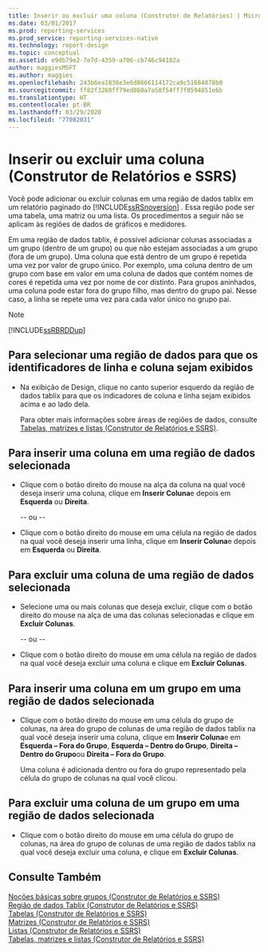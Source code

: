 ```yaml
---
title: Inserir ou excluir uma coluna (Construtor de Relatórios) | Microsoft Docs
ms.date: 03/01/2017
ms.prod: reporting-services
ms.prod_service: reporting-services-native
ms.technology: report-design
ms.topic: conceptual
ms.assetid: e9db79e2-7e7d-4359-a706-cb746c94182a
author: maggiesMSFT
ms.author: maggies
ms.openlocfilehash: 243b6ea1838e3e6d8666114172ca9c51684878b0
ms.sourcegitcommit: ff82f3260ff79ed860a7a58f54ff7f0594851e6b
ms.translationtype: HT
ms.contentlocale: pt-BR
ms.lasthandoff: 03/29/2020
ms.locfileid: "77082031"
---
```

# <a name="insert-or-delete-a-column-report-builder-and-ssrs"></a>Inserir ou excluir uma coluna (Construtor de Relatórios e SSRS)
  Você pode adicionar ou excluir colunas em uma região de dados tablix em um relatório paginado do [!INCLUDE[ssRSnoversion](../../includes/ssrsnoversion-md.md)] . Essa região pode ser uma tabela, uma matriz ou uma lista. Os procedimentos a seguir não se aplicam às regiões de dados de gráficos e medidores.  
  
 Em uma região de dados tablix, é possível adicionar colunas associadas a um grupo (dentro de um grupo) ou que não estejam associadas a um grupo (fora de um grupo). Uma coluna que está dentro de um grupo é repetida uma vez por valor de grupo único. Por exemplo, uma coluna dentro de um grupo com base em valor em uma coluna de dados que contém nomes de cores é repetida uma vez por nome de cor distinto. Para grupos aninhados, uma coluna pode estar fora do grupo filho, mas dentro do grupo pai. Nesse caso, a linha se repete uma vez para cada valor único no grupo pai.  
  
> [!NOTE]  
>  [!INCLUDE[ssRBRDDup](../../includes/ssrbrddup-md.md)]  
  
## <a name="to-select-a-data-region-so-that-the-row-and-column-handles-appear"></a>Para selecionar uma região de dados para que os identificadores de linha e coluna sejam exibidos  
  
-   Na exibição de Design, clique no canto superior esquerdo da região de dados tablix para que os indicadores de coluna e linha sejam exibidos acima e ao lado dela.  
  
     Para obter mais informações sobre áreas de regiões de dados, consulte [Tabelas, matrizes e listas &#40;Construtor de Relatórios e SSRS&#41;](../../reporting-services/report-design/tables-matrices-and-lists-report-builder-and-ssrs.md).  
  
## <a name="to-insert-a-column-in-a-selected-data-region"></a>Para inserir uma coluna em uma região de dados selecionada  
  
-   Clique com o botão direito do mouse na alça da coluna na qual você deseja inserir uma coluna, clique em **Inserir Coluna**e depois em **Esquerda** ou **Direita**.  
  
     -- ou --  
  
-   Clique com o botão direito do mouse em uma célula na região de dados na qual você deseja inserir uma linha, clique em **Inserir Coluna**e depois em **Esquerda** ou **Direita**.  
  
## <a name="to-delete-a-column-from-a-selected-data-region"></a>Para excluir uma coluna de uma região de dados selecionada  
  
-   Selecione uma ou mais colunas que deseja excluir, clique com o botão direito do mouse na alça de uma das colunas selecionadas e clique em **Excluir Colunas**.  
  
     -- ou --  
  
-   Clique com o botão direito do mouse em uma célula na região de dados na qual você deseja excluir uma coluna e clique em **Excluir Colunas**.  
  
## <a name="to-insert-a-column-in-a-group-in-a-selected-data-region"></a>Para inserir uma coluna em um grupo em uma região de dados selecionada  
  
-   Clique com o botão direito do mouse em uma célula do grupo de colunas, na área do grupo de colunas de uma região de dados tablix na qual você deseja inserir uma coluna, clique em **Inserir Coluna**e em **Esquerda – Fora do Grupo**, **Esquerda – Dentro do Grupo**, **Direita – Dentro do Grupo**ou **Direita – Fora do Grupo**.  
  
     Uma coluna é adicionada dentro ou fora do grupo representado pela célula do grupo de colunas na qual você clicou.  
  
## <a name="to-delete-a-column-from-a-group-in-a-selected-data-region"></a>Para excluir uma coluna de um grupo em uma região de dados selecionada  
  
-   Clique com o botão direito do mouse em uma célula do grupo de colunas, na área do grupo de colunas de uma região de dados tablix na qual você deseja excluir uma coluna, e clique em **Excluir Colunas**.  
  
## <a name="see-also"></a>Consulte Também  
 [Noções básicas sobre grupos &#40;Construtor de Relatórios e SSRS&#41;](../../reporting-services/report-design/understanding-groups-report-builder-and-ssrs.md)   
 [Região de dados Tablix &#40;Construtor de Relatórios e SSRS&#41;](../../reporting-services/report-design/tablix-data-region-report-builder-and-ssrs.md)   
 [Tabelas &#40;Construtor de Relatórios e SSRS&#41;](../../reporting-services/report-design/tables-report-builder-and-ssrs.md)   
 [Matrizes &#40;Construtor de Relatórios e SSRS&#41;](../../reporting-services/report-design/create-a-matrix-report-builder-and-ssrs.md)   
 [Listas &#40;Construtor de Relatórios e SSRS&#41;](../../reporting-services/report-design/create-invoices-and-forms-with-lists-report-builder-and-ssrs.md)      
 [Tabelas, matrizes e listas &#40;Construtor de Relatórios e SSRS&#41;](../../reporting-services/report-design/tables-matrices-and-lists-report-builder-and-ssrs.md)  
  
  

